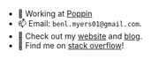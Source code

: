 - 🔭 Working at [Poppin](https://www.joinpoppin.com)
- 📫 Email: `benl.myers01@gmail.com`.
- 🔗 Check out my [website](https://benlmyers.com) and [blog](https://www.benlmyers.com/blog/).
- 🔎 Find me on [stack overflow](https://stackoverflow.com/users/12101201/ben-myers)!
